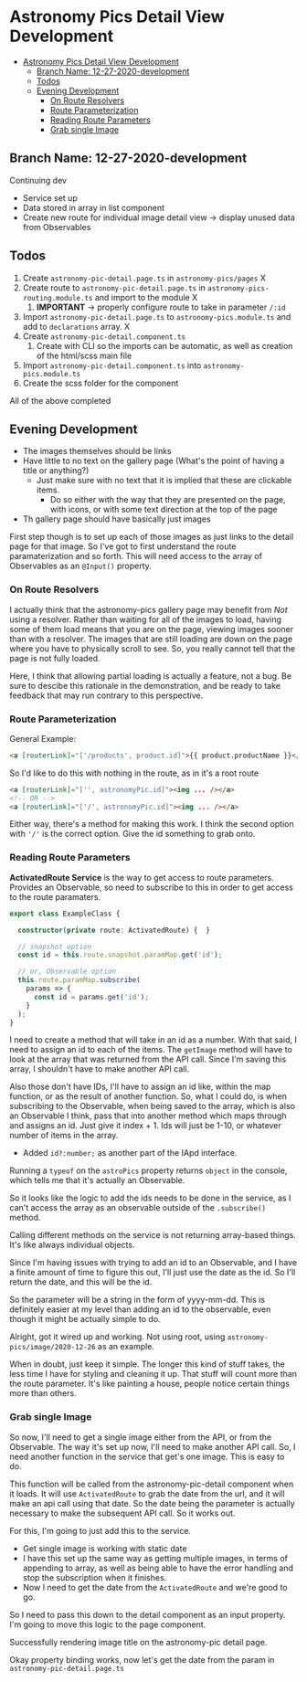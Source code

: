 # Astronomy Pics Detail View Development

- [Astronomy Pics Detail View Development](#astronomy-pics-detail-view-development)
  - [Branch Name: 12-27-2020-development](#branch-name-12-27-2020-development)
  - [Todos](#todos)
  - [Evening Development](#evening-development)
    - [On Route Resolvers](#on-route-resolvers)
    - [Route Parameterization](#route-parameterization)
    - [Reading Route Parameters](#reading-route-parameters)
    - [Grab single Image](#grab-single-image)

## Branch Name: 12-27-2020-development

Continuing dev

- Service set up
- Data stored in array in list component
- Create new route for individual image detail view -> display unused data from Observables  

## Todos

1. Create `astronomy-pic-detail.page.ts` in `astronomy-pics/pages` X
2. Create route to `astronomy-pic-detail.page.ts` in `astronomy-pics-routing.module.ts` and import to the module X
   1. **IMPORTANT** -> properly configure route to take in parameter `/:id`
3. Import `astronomy-pic-detail.page.ts` to `astronomy-pics.module.ts` and add to `declarations` array. X
4. Create `astronomy-pic-detail.component.ts`
   1. Create with CLI so the imports can be automatic, as well as creation of the html/scss main file
5. Import `astronomy-pic-detail.component.ts` into `astronomy-pics.module.ts`
6. Create the scss folder for the component  

All of the above completed

## Evening Development

- The images themselves should be links
- Have little to no text on the gallery page (What's the point of having a title or anything?)
  - Just make sure with no text that it is implied that these are clickable items.
    - Do so either with the way that they are presented on the page, with icons, or with some text direction at the top of the page
- Th gallery page should have basically just images  

First step though is to set up each of those images as just links to the detail page for that image.
So I've got to first understand the route paramaterization and so forth.
This will need access to the array of Observables as an `@Input()` property.  

### On Route Resolvers

I actually think that the astronomy-pics gallery page may benefit from *Not* using a resolver.
Rather than waiting for all of the images to load, having some of them load means that you are on the page, viewing images sooner than with a resolver.
The images that are still loading are down on the page where you have to physically scroll to see.
So, you really cannot tell that the page is not fully loaded.  

Here, I think that allowing partial loading is actually a feature, not a bug.
Be sure to descibe this rationale in the demonstration, and be ready to take feedback that may run contrary to this perspective.

### Route Parameterization

General Example:

```html
<a [routerLink]="['/products', product.id]">{{ product.productName }}</a>
```

So I'd like to do this with nothing in the route, as in it's a root route

```html
<a [routerLink]="['', astronomyPic.id]"><img ... /></a>
<!-- OR -->
<a [routerLink]="['/', astronomyPic.id]"><img ... /></a>
```

Either way, there's a method for making this work.
I think the second option with `'/'` is the correct option.
Give the id something to grab onto.

### Reading Route Parameters

**ActivatedRoute Service** is the way to get access to route parameters.
Provides an Observable, so need to subscribe to this in order to get access to the route paramaters.  

```ts
export class ExampleClass {

  constructor(private route: ActivatedRoute) {  }

  // snapshot option
  const id = this.route.snapshot.paramMap.get('id');

  // or, Observable option
  this.route.paramMap.subscribe(
    params => {
      const id = params.get('id');
    }
  );
}
```

I need to create a method that will take in an id as a number.
With that said, I need to assign an id to each of the items.
The `getImage` method will have to look at the array that was returned from the API call.
Since I'm saving this array, I shouldn't have to make another API call.  

Also those don't have IDs, I'll have to assign an id like, within the map function, or as the result of another function.
So, what I could do, is when subscribing to the Observable, when being saved to the array, which is also an Observable I think, pass that into another method which maps through and assigns an id.
Just give it index + 1.
Ids will just be 1-10, or whatever number of items in the array.  

- Added `id?:number;` as another part of the IApd interface.  

Running a `typeof` on the `astroPics` property returns `object` in the console, which tells me that it's actually an Observable.  

So it looks like the logic to add the ids needs to be done in the service, as I can't access the array as an observable outside of the `.subscribe()` method.  

Calling different methods on the service is not returning array-based things.
It's like always individual objects.  

Since I'm having issues with trying to add an id to an Observable, and I have a finite amount of time to figure this out, I'll just use the date as the id.
So I'll return the date, and this will be the id.  

So the parameter will be a string in the form of yyyy-mm-dd.
This is definitely easier at my level than adding an id to the observable, even though it might be actually simple to do.  

Alright, got it wired up and working.
Not using root, using `astronomy-pics/image/2020-12-26` as an example.  

When in doubt, just keep it simple.
The longer this kind of stuff takes, the less time I have for styling and cleaning it up.
That stuff will count more than the route parameter.
It's like painting a house, people notice certain things more than others.  

### Grab single Image

So now, I'll need to get a single image either from the API, or from the Observable.
The way it's set up now, I'll need to make another API call.
So, I need another function in the service that get's one image.
This is easy to do.  

This function will be called from the astronomy-pic-detail component when it loads.
It will use `ActivatedRoute` to grab the date from the url, and it will make an api call using that date.
So the date being the parameter is actually necessary to make the subsequent API call.
So it works out.  

For this, I'm going to just add this to the service.  

- Get single image is working with static date
- I have this set up the same way as getting multiple images, in terms of appending to array, as well as being able to have the error handling and stop the subscription when it finishes.
- Now I need to get the date from the `ActivatedRoute` and we're good to go.  

So I need to pass this down to the detail component as an input property.
I'm going to move this logic to the page component.  

Successfully rendering image title on the astronomy-pic detail page.  

Okay property binding works, now let's get the date from the param in `astronomy-pic-detail.page.ts`
